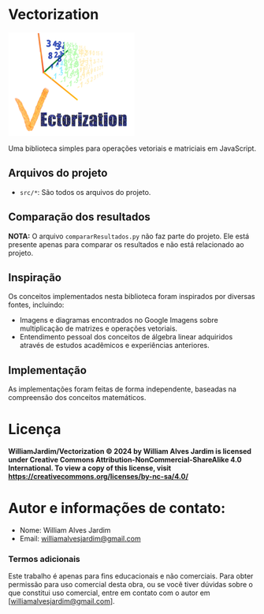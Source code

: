 # Vectorization
![Logo do projeto](https://github.com/WilliamJardim/Vectorization/blob/main/imagens/logo256x256.png)

Uma biblioteca simples para operações vetoriais e matriciais em JavaScript.

## Arquivos do projeto
- `src/*`: São todos os arquivos do projeto.

## Comparação dos resultados
**NOTA:** O arquivo `compararResultados.py` não faz parte do projeto. Ele está presente apenas para comparar os resultados e não está relacionado ao projeto.

## Inspiração
Os conceitos implementados nesta biblioteca foram inspirados por diversas fontes, incluindo:
- Imagens e diagramas encontrados no Google Imagens sobre multiplicação de matrizes e operações vetoriais.
- Entendimento pessoal dos conceitos de álgebra linear adquiridos através de estudos acadêmicos e experiências anteriores.

## Implementação
As implementações foram feitas de forma independente, baseadas na compreensão dos conceitos matemáticos.

# Licença
**WilliamJardim/Vectorization © 2024 by William Alves Jardim is licensed under Creative Commons Attribution-NonCommercial-ShareAlike 4.0 International. To view a copy of this license, visit https://creativecommons.org/licenses/by-nc-sa/4.0/**

# Autor e informações de contato:
 - Nome: William Alves Jardim
 - Email: williamalvesjardim@gmail.com

### Termos adicionais
Este trabalho é apenas para fins educacionais e não comerciais. Para obter permissão para uso comercial desta obra, ou se você tiver dúvidas sobre o que constitui uso comercial, entre em contato com o autor em [williamalvesjardim@gmail.com].
